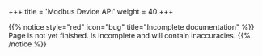+++
title = 'Modbus Device API'
weight = 40
+++

{{% notice style="red" icon="bug" title="Incomplete documentation" %}}
Page is not yet finished. Is incomplete and will contain inaccuracies.
{{% /notice %}}
